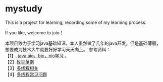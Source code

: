 # mystudy
This is a project for learning, recording some of my learning process.

If you like, welcome to join！

本项目致力于学习java基础知识。本人虽然做了几年的java开发。但是基础薄弱，想要成为技术大牛就要好好学习天天向上。
参考资料：</br>
【1】<a href="http://blog.csdn.net/anxpp/article/details/51512200">  java aio，bio，nio学习 </a>。 </br>
【2】<a href="http://www.importnew.com/6461.html">枚举单例</a></br>
【3】<a href="https://www.cnblogs.com/dolphin0520/p/3920397.html">多线程相关</a></br>
【4】<a href="http://www.importnew.com/18459.html">多线程常见问题</a></br>